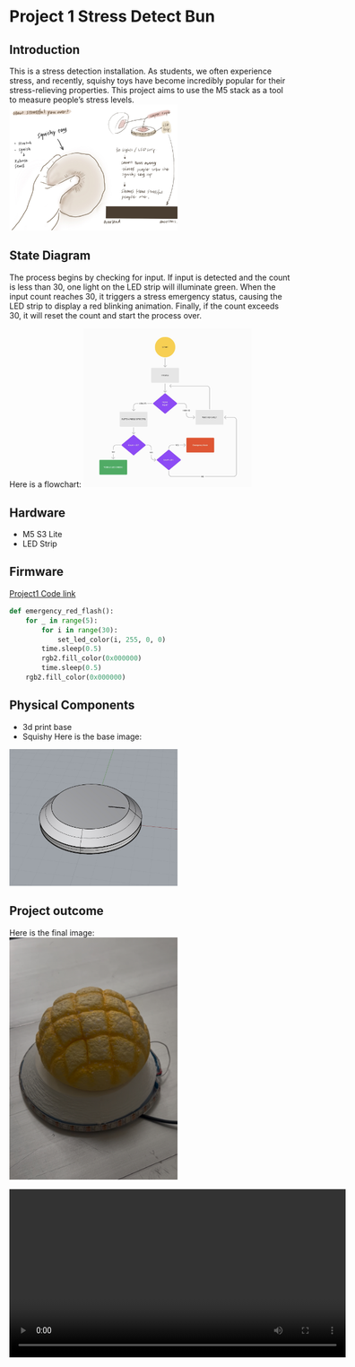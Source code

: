 # Project 1 Stress Detect Bun  
## Introduction
This is a stress detection installation. As students, we often experience stress, and recently, squishy toys have become incredibly popular for their stress-relieving properties. This project aims to use the M5 stack as a tool to measure people’s stress levels.
<img src="annotated-IMG_3492.JPG" alt="idea" width="300"/>

## State Diagram
The process begins by checking for input. If input is detected and the count is less than 30, one light on the LED strip will illuminate green. When the input count reaches 30, it triggers a stress emergency status, causing the LED strip to display a red blinking animation. Finally, if the count exceeds 30, it will reset the count and start the process over.  

Here is a flowchart:
<img src="flowchart.jpg" alt="flowchart" width="300"/>

## Hardware
- M5 S3 Lite
- LED Strip

## Firmware

[Project1 Code link](stresscount.py)

```Python
def emergency_red_flash():
    for _ in range(5):  
        for i in range(30):
            set_led_color(i, 255, 0, 0)  
        time.sleep(0.5)  
        rgb2.fill_color(0x000000)  
        time.sleep(0.5)  
    rgb2.fill_color(0x000000)
```

## Physical Components
- 3d print base
- Squishy
Here is the base image:
<img src="base.jpg" alt="base" width="300"/>

## Project outcome
Here is the final image:  
<img src="IMG_9919.jpg" alt="final" width="300"/>  


<video width="600" controls>
  <source src="video.mp4" type="video/mp4">
  Your browser does not support the video tag.
</video>
